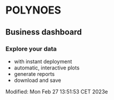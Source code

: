 # POLYNOES
## Business dashboard

### Explore your data
* with instant deployment
* automatic, interactive plots
* generate reports
* download and save

Modified: Mon Feb 27 13:51:53 CET 2023e

